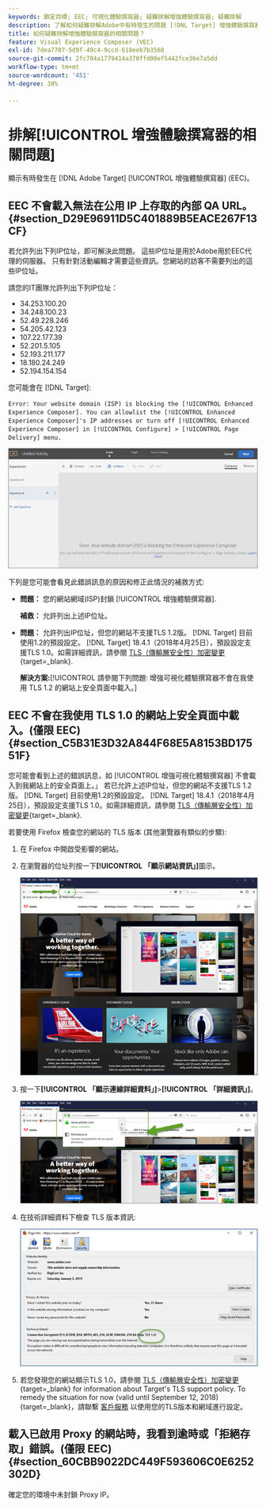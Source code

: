 ```yaml
---
keywords: 鎖定目標; EEC; 可視化體驗撰寫器; 疑難排解增強體驗撰寫器; 疑難排解
description: 了解如何疑難排解Adobe中有時發生的問題 [!DNL Target] 增強體驗撰寫器(EEC)。
title: 如何疑難排解增強體驗撰寫器的相關問題？
feature: Visual Experience Composer (VEC)
exl-id: 7dea7707-5d9f-49c4-9ccd-618eeb7b3568
source-git-commit: 2fc704a1779414a370ffd00ef5442fce36e7a5dd
workflow-type: tm+mt
source-wordcount: '451'
ht-degree: 38%

---
```


# 排解[!UICONTROL 增強體驗撰寫器的相關問題]

顯示有時發生在 [!DNL Adobe Target] [!UICONTROL 增強體驗撰寫器] (EEC)。

## EEC 不會載入無法在公用 IP 上存取的內部 QA URL。 {#section_D29E96911D5C401889B5EACE267F13CF}

若允許列出下列IP位址，即可解決此問題。 這些IP位址是用於Adobe用於EEC代理的伺服器。 只有針對活動編輯才需要這些資訊。您網站的訪客不需要列出的這些IP位址。

請您的IT團隊允許列出下列IP位址：

* 34.253.100.20
* 34.248.100.23
* 52.49.228.246
* 54.205.42.123
* 107.22.177.39
* 52.201.5.105
* 52.193.211.177
* 18.180.24.249
* 52.194.154.154

您可能會在 [!DNL Target]:

`Error: Your website domain (ISP) is blocking the [!UICONTROL Enhanced Experience Composer]. You can allowlist the [!UICONTROL Enhanced Experience Composer]'s IP addresses or turn off [!UICONTROL Enhanced Experience Composer] in [!UICONTROL Configure] > [!UICONTROL Page Delivery] menu.`

![EEC_error映像](assets/EEC_error.png)

下列是您可能會看見此錯誤訊息的原因和修正此情況的補救方式:

* **問題：** 您的網站網域(ISP)封鎖 [!UICONTROL 增強體驗撰寫器].

   **補救：** 允許列出上述IP位址。

* **問題：** 允許列出IP位址，但您的網站不支援TLS 1.2版。 [!DNL Target] 目前使用1.2的預設設定。 [!DNL Target] 18.4.1（2018年4月25日），預設設定支援TLS 1.0。如需詳細資訊，請參閱 [TLS（傳輸層安全性）加密變更](https://experienceleague.adobe.com/docs/target-dev/developer/implementation/tls-transport-layer-security-encryption.html){target=_blank}.

   **解決方案:**[!UICONTROL  請參閱下列問題: 增強可視化體驗撰寫器不會在我使用 TLS 1.2 的網站上安全頁面中載入。]

## EEC 不會在我使用 TLS 1.0 的網站上安全頁面中載入。(僅限 EEC) {#section_C5B31E3D32A844F68E5A8153BD17551F}

您可能會看到上述的錯誤訊息，如 [!UICONTROL 增強可視化體驗撰寫器] 不會載入到我網站上的安全頁面上。」 若已允許上述IP位址，但您的網站不支援TLS 1.2版。 [!DNL Target] 目前使用1.2的預設設定。 [!DNL Target] 18.4.1（2018年4月25日），預設設定支援TLS 1.0。如需詳細資訊，請參閱 [TLS（傳輸層安全性）加密變更](https://experienceleague.adobe.com/docs/target-dev/developer/implementation/tls-transport-layer-security-encryption.html){target=_blank}.

若要使用 Firefox 檢查您的網站的 TLS 版本 (其他瀏覽器有類似的步驟):

1. 在 Firefox 中開啟受影響的網站。
1. 在瀏覽器的位址列按一下&#x200B;**[!UICONTROL 「顯示網站資訊」]**&#x200B;圖示。

   ![firefox_more_info影像](assets/firefox_more_info.png)

1. 按一下&#x200B;**[!UICONTROL 「顯示連線詳細資料」]**>**[!UICONTROL 「詳細資訊」]**。

   ![firefox_more_info_2影像](assets/firefox_more_info_2.png)

1. 在技術詳細資料下檢查 TLS 版本資訊:

   ![firefox_more_info_3影像](assets/firefox_more_info_3.png)

1. 若您發現您的網站顯示TLS 1.0，請參閱 [TLS（傳輸層安全性）加密變更](https://experienceleague.adobe.com/docs/target-dev/developer/implementation/tls-transport-layer-security-encryption.html){target=_blank} for information about Target's TLS support policy. To remedy the situation for now (valid until September 12, 2018){target=_blank}，請聯繫 [客戶服務](/help/main/cmp-resources-and-contact-information.md#reference_ACA3391A00EF467B87930A450050077C) 以使用您的TLS版本和網域進行設定。

## 載入已啟用 Proxy 的網站時，我看到逾時或「拒絕存取」錯誤。(僅限 EEC) {#section_60CBB9022DC449F593606C0E6252302D}

確定您的環境中未封鎖 Proxy IP。

